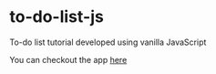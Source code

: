 # to-do-list-js
To-do list tutorial developed using vanilla JavaScript

You can checkout the app [here](https://to-do-list-javascript.herokuapp.com/)
